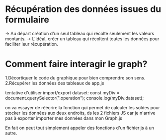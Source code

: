 # Récupération des données issues du formulaire

-> Au départ création d'un seul tableau qui récolte seulement les valeurs montants.
-> L'idéal, créer un tableau qui récoltent toutes les données pour faciliter leur récupération.

# Comment faire interagir le graph?

1.Décortiquer le code du graphique pour bien comprendre son sens.
2.Récupérer les données des tableaux de app.js

tentative d'utiliser import/export dataset:
const myDiv = document.querySelector(".operation");
console.log(myDiv.dataset);

on va essayer de réécrire la fonction qui permet de calculer les soldes pour stocker les données aux deux endroits, ds les 2 fichiers JS car je n'arrive pas à exporter importer mes données dans mon Graph.js

En fait on peut tout simplement appeler des fonctions d'un fichier js à un autre.
